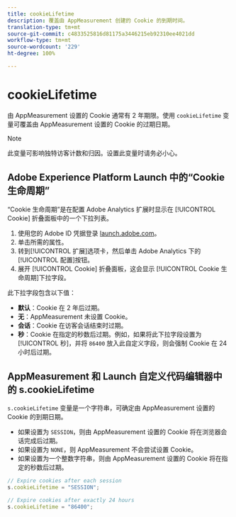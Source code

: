 ```yaml
---
title: cookieLifetime
description: 覆盖由 AppMeasurement 创建的 Cookie 的到期时间。
translation-type: tm+mt
source-git-commit: c4833525816d81175a3446215eb92310ee4021dd
workflow-type: tm+mt
source-wordcount: '229'
ht-degree: 100%

---
```



# cookieLifetime

由 AppMeasurement 设置的 Cookie 通常有 2 年期限。使用 `cookieLifetime` 变量可覆盖由 AppMeasurement 设置的 Cookie 的过期日期。

>[!NOTE]
>
> 此变量可影响独特访客计数和归因。设置此变量时请务必小心。

## Adobe Experience Platform Launch 中的“Cookie 生命周期”

“Cookie 生命周期”是在配置 Adobe Analytics 扩展时显示在 [!UICONTROL Cookie] 折叠面板中的一个下拉列表。

1. 使用您的 Adobe ID 凭据登录 [launch.adobe.com](https://launch.adobe.com)。
2. 单击所需的属性。
3. 转到[!UICONTROL 扩展]选项卡，然后单击 Adobe Analytics 下的[!UICONTROL 配置]按钮。
4. 展开 [!UICONTROL Cookie] 折叠面板，这会显示 [!UICONTROL Cookie 生命周期]下拉字段。

此下拉字段包含以下值：

* **默认**：Cookie 在 2 年后过期。
* **无**：AppMeasurement 未设置 Cookie。
* **会话**：Cookie 在访客会话结束时过期。
* **秒**：Cookie 在指定的秒数后过期。例如，如果将此下拉字段设置为[!UICONTROL 秒]，并将 `86400` 放入此自定义字段，则会强制 Cookie 在 24 小时后过期。

## AppMeasurement 和 Launch 自定义代码编辑器中的 s.cookieLifetime

`s.cookieLifetime` 变量是一个字符串，可确定由 AppMeasurement 设置的 Cookie 的到期日期。

* 如果设置为 `SESSION`，则由 AppMeasurement 设置的 Cookie 将在浏览器会话完成后过期。
* 如果设置为 `NONE`，则 AppMeasurement 不会尝试设置 Cookie。
* 如果设置为一个整数字符串，则由 AppMeasurement 设置的 Cookie 将在指定的秒数后过期。

```js
// Expire cookies after each session
s.cookieLifetime = "SESSION";

// Expire cookies after exactly 24 hours
s.cookieLifetime = "86400";

